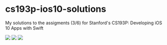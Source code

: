 # cs193p-ios10-solutions
My solutions to the assigments (3/6) for Stanford's CS193P: Developing iOS 10 Apps with Swift

![](https://media.giphy.com/media/3o7btXsUyTzxXRFPZ6/giphy.gif)
![](https://media.giphy.com/media/3og0IClsxKBV6nOM9O/giphy.gif)
![](https://media.giphy.com/media/3ohzdN0H2V1GFiNSjm/giphy.gif)
